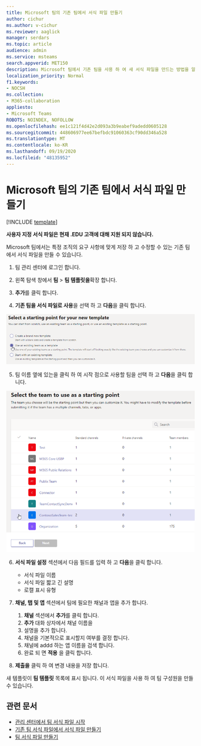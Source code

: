 ```yaml
---
title: Microsoft 팀의 기존 팀에서 서식 파일 만들기
author: cichur
ms.author: v-cichur
ms.reviewer: aaglick
manager: serdars
ms.topic: article
audience: admin
ms.service: msteams
search.appverid: MET150
description: Microsoft 팀에서 기존 팀을 사용 하 여 새 서식 파일을 만드는 방법을 알아봅니다.
localization_priority: Normal
f1.keywords:
- NOCSH
ms.collection:
- M365-collaboration
appliesto:
- Microsoft Teams
ROBOTS: NOINDEX, NOFOLLOW
ms.openlocfilehash: ee1c121f4d42e2d093a3b9eabef9adedd0605128
ms.sourcegitcommit: 448606977ee67befbdc91060363cf90dd346a528
ms.translationtype: MT
ms.contentlocale: ko-KR
ms.lasthandoff: 09/19/2020
ms.locfileid: "48135952"
---
```

# <a name="create-a-template-from-an-existing-team-in-microsoft-teams"></a>Microsoft 팀의 기존 팀에서 서식 파일 만들기

[!INCLUDE [template](includes/preview-feature.md)]

**사용자 지정 서식 파일은 현재 .EDU 고객에 대해 지원 되지 않습니다.**

Microsoft 팀에서는 특정 조직의 요구 사항에 맞게 저장 하 고 수정할 수 있는 기존 팀에서 서식 파일을 만들 수 있습니다.

1. 팀 관리 센터에 로그인 합니다.

2. 왼쪽 탐색 창에서 **팀**  >  **팀 템플릿을**확장 합니다.

3. **추가**를 클릭 합니다.

4. **기존 팀을 서식 파일로 사용**을 선택 하 고 **다음**을 클릭 합니다.

 ![기존 팀을 서식 파일로 강조 표시 하 여 팀 서식 파일 시작 화면 이미지입니다.](media/team-existing-team-as-template.png)

5. 팀 이름 옆에 있는을 클릭 하 여 시작 점으로 사용할 팀을 선택 하 고 **다음**을 클릭 합니다.

![한 팀이 강조 표시 된 팀 목록의 이미지입니다.](media/team-existing-team-selection.png)

6. **서식 파일 설정** 섹션에서 다음 필드를 입력 하 고 **다음**을 클릭 합니다.
    - 서식 파일 이름
    - 서식 파일 짧고 긴 설명
    - 로캘 표시 유형  
  
7. **채널, 탭 및 앱** 섹션에서 팀에 필요한 채널과 앱을 추가 합니다.

    1. **채널** 섹션에서 **추가**를 클릭 합니다.
    2. **추가** 대화 상자에서 채널 이름을
    3. 설명을 추가 합니다.
    4. 채널을 기본적으로 표시할지 여부를 결정 합니다.
    5. 채널에 addd 하는 앱 이름을 검색 합니다.
    6. 완료 되 면 **적용** 을 클릭 합니다.

8. **제출을** 클릭 하 여 변경 내용을 저장 합니다.

새 템플릿이 **팀 템플릿** 목록에 표시 됩니다. 이 서식 파일을 사용 하 여 팀 구성원을 만들 수 있습니다.

## <a name="related-articles"></a>관련 문서

- [관리 센터에서 팀 서식 파일 시작](get-started-with-teams-templates-in-the-admin-console.md)
- [기존 팀 서식 파일에서 서식 파일 만들기](create-template-from-existing-template.md)
- [팀 서식 파일 만들기](create-a-team-template.md)
